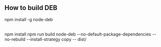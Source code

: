 How to build DEB
----
npm install -g node-deb
######
npm install
npm run build
node-deb --no-default-package-dependencies --no-rebuild --install-strategy copy -- dist/
